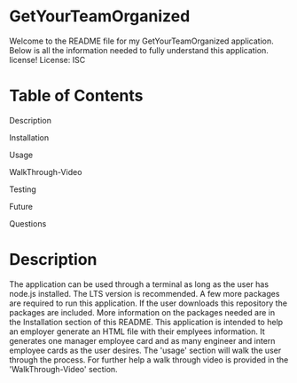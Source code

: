 # GetYourTeamOrganized
Welcome to the README file for my GetYourTeamOrganized application. Below is all the information needed to fully understand this application.
license!
License: ISC

# Table of Contents
Description

Installation

Usage

WalkThrough-Video

Testing

Future

Questions

# Description
The application can be used through a terminal as long as the user has node.js installed. The LTS version is recommended. A few more packages are required to run this application. If the user downloads this repository the packages are included. More information on the packages needed are in the Installation section of this README. This application is intended to help an employer generate an HTML file with their emplyees information. It generates one manager employee card and as many engineer and intern employee cards as the user desires. The 'usage' section will walk the user through the process. For further help a walk through video is provided in the 'WalkThrough-Video' section.

